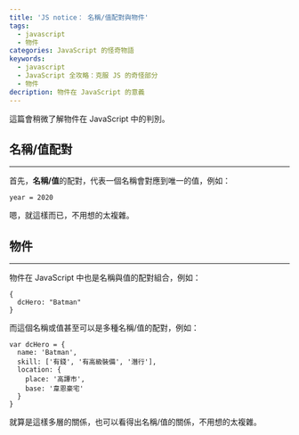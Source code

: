 ```yaml
---
title: 'JS notice： 名稱/值配對與物件'
tags:
  - javascript
  - 物件
categories: JavaScript 的怪奇物語
keywords:
  - javascript
  - JavaScript 全攻略：克服 JS 的奇怪部分
  - 物件
decription: 物件在 JavaScript 的意義
---
```

這篇會稍微了解物件在 JavaScript 中的判別。
<!--more-->

## 名稱/值配對
---

首先，**名稱/值**的配對，代表一個名稱會對應到唯一的值，例如：

```
year = 2020
```

嗯，就這樣而已，不用想的太複雜。

## 物件
---

物件在 JavaScript 中也是名稱與值的配對組合，例如：

```
{
  dcHero: "Batman"
}
```

而這個名稱或值甚至可以是多種名稱/值的配對，例如：

```
var dcHero = {
  name: 'Batman',
  skill: ['有錢', '有高級裝備', '潛行'],
  location: {
    place: '高譚市',
    base: '韋恩豪宅'
  }
}
```

就算是這樣多層的關係，也可以看得出名稱/值的關係，不用想的太複雜。
